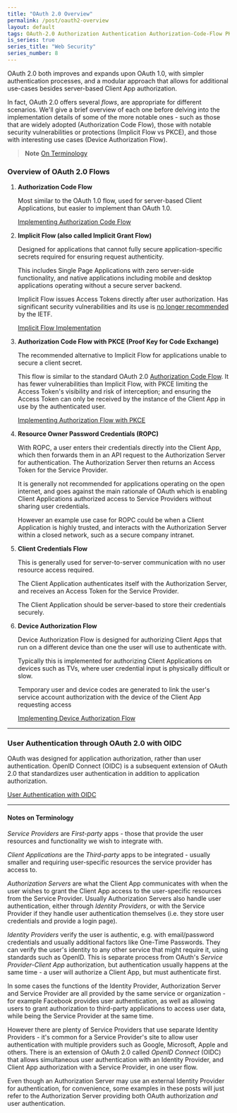 ```yaml
---
title: "OAuth 2.0 Overview"
permalink: /post/oauth2-overview
layout: default
tags: OAuth-2.0 Authorization Authentication Authorization-Code-Flow PKCE ROPC Device-Authorization-Flow Implicit-Flow  Access-Token Third-Party-Access 
is_series: true
series_title: "Web Security"
series_number: 8
---
```


OAuth 2.0 both improves and expands upon OAuth 1.0, with simpler authentication processes, and a modular approach that allows for additional use-cases besides server-based Client App authorization.

In fact, OAuth 2.0 offers several *flows*, are appropriate for different scenarios. We'll give a brief overview of each one before delving into the implementation details of some of the more notable ones - such as those that are widely adopted (Authorization Code Flow), those with notable security vulnerabilities or protections (Implicit Flow vs PKCE), and those with interesting use cases (Device Authorization Flow).

> **Note**
> [On Terminology](2023-03-15-oauth2-overview.md#notes-on-terminology)

### Overview of OAuth 2.0 Flows

1) **Authorization Code Flow**

    Most similar to the OAuth 1.0 flow, used for server-based Client Applications, but easier to implement than OAuth 1.0.

    [Implementing Authorization Code Flow](2023-04-01-oauth2-auth-code-flow.md)


2) **Implicit Flow (also called Implicit Grant Flow)**

    Designed for applications that cannot fully secure application-specific secrets required for ensuring request authenticity.

    This includes Single Page Applications with zero server-side functionality, and native applications including mobile and desktop applications operating without a secure server backend.

    Implicit Flow issues Access Tokens directly after user authorization. Has significant security vulnerabilities and its use is [no longer recommended](https://www.ietf.org/archive/id/draft-ietf-oauth-security-topics-17.html#name-implicit-grant) by the IETF.
    
    [Implicit Flow Implementation](2023-04-02-oauth2-implicit-flow.md)

3) **Authorization Code Flow with PKCE (Proof Key for Code Exchange)**

    The recommended alternative to Implicit Flow for applications unable to secure a client secret.
    
    This flow is similar to the standard OAuth 2.0 [Authorization Code Flow](2023-04-01-oauth2-auth-code-flow.md). It has fewer vulnerabilities than Implicit Flow, with PKCE limiting the Access Token's visibility and risk of interception; and ensuring the Access Token can only be received by the instance of the Client App in use by the authenticated user.

    [Implementing Authorization Flow with PKCE](2023-04-03-oauth2-pkce-auth-code-flow.md)

4) **Resource Owner Password Credentials (ROPC)**

    With ROPC, a user enters their credentials directly into the Client App, which then forwards them in an API request to the Authorization Server for authentication. The Authorization Server then returns an Access Token for the Service Provider.

    It is generally not recommended for applications operating on the open internet, and goes against the main rationale of OAuth which is enabling Client Applications authorized access to Service Providers without sharing user credentials.

    However an example use case for ROPC could be when a Client Application is highly trusted, and interacts with the Authorization Server within a closed network, such as a secure company intranet. 

5) **Client Credentials Flow**

    This is generally used for server-to-server communication with no user resource access required. 

    The Client Application authenticates itself with the Authorization Server, and receives an Access Token for the Service Provider. 

    The Client Application should be server-based to store their credentials securely.

6) **Device Authorization Flow**

    Device Authorization Flow is designed for authorizing Client Apps that run on a different device than one the user will use to authenticate with.

    Typically this is implemented for authorizing Client Applications on devices such as TVs, where user credential input is physically difficult or slow.

    Temporary user and device codes are generated to link the user's service account authorization with the device of the Client App requesting access 


    [Implementing Device Authorization Flow](2023-04-04-oauth2-device-authorization-flow.md)

******
### User Authentication through OAuth 2.0 with OIDC

OAuth was designed for application authorization, rather than user authentication. OpenID Connect (OIDC) is a subsequent extension of OAuth 2.0 that standardizes user authentication in addition to application authorization.

[User Authentication with OIDC](2023-04-05-oauth2-authentication-with-oidc.md)

******

#### Notes on Terminology

*Service Providers* are *First-party* apps - those that provide the user resources and functionality we wish to integrate with.

*Client Applications* are the *Third-party* apps to be integrated - usually smaller and requiring user-specific resources the service provider has access to.

*Authorization Servers* are what the Client App communicates with when the user wishes to grant the Client App access to the user-specific resources from the Service Provider. Usually Authorization Servers also handle user authentication, either through *Identity Providers*, or with the Service Provider if they handle user authentication themselves (i.e. they store user credentials and provide a login page).

*Identity Providers* verify the user is authentic, e.g. with email/password credentials and usually additional factors like One-Time Passwords. They can verify the user's identity to any other service that might require it, using standards such as OpenID. This is separate process from OAuth's *Service Provider-Client App* authorization, but authentication usually happens at the same time - a user will authorize a Client App, but must authenticate first. 

In some cases the functions of the Identity Provider, Authorization Server and Service Provider are all provided by the same service or organization - for example Facebook provides user authentication, as well as allowing users to grant authorization to third-party applications to access user data, while being the Service Provider at the same time.

However there are plenty of Service Providers that use separate Identity Providers - it's common for a Service Provider's site to allow user authentication with multiple providers such as Google, Microsoft, Apple and others. There is an extension of OAuth 2.0 called *OpenID Connect* (OIDC) that allows simultaneous user authentication with an Identity Provider, and Client App authorization with a Service Provider, in one user flow.

Even though an Authorization Server may use an external Identity Provider for authentication, for convenience, some examples in these posts will just refer to the Authorization Server providing both OAuth authorization *and* user authentication. 
